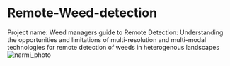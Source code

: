 # Remote-Weed-detection
Project name: Weed managers guide to Remote Detection: Understanding the opportunities and limitations of multi-resolution and multi-modal technologies for remote detection of weeds in heterogenous landscapes
![narmi_photo](https://github.com/Narmilan-A/Remote-Weed-detection/assets/140802455/c44eafc6-39cc-45fa-bb7b-1b4845eb4527)
